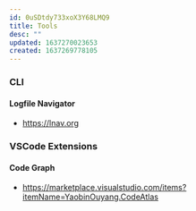```yaml
---
id: 0uSDtdy733xoX3Y68LMQ9
title: Tools
desc: ""
updated: 1637270023653
created: 1637269778105
---
```


### CLI

#### Logfile Navigator

- https://lnav.org

### VSCode Extensions

#### Code Graph

- https://marketplace.visualstudio.com/items?itemName=YaobinOuyang.CodeAtlas

